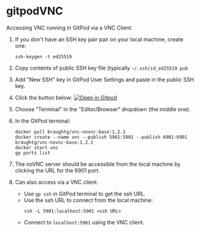 # gitpodVNC

Accessing VNC running in GitPod via a VNC Client.

1. If you don't have an SSH key pair pair on your local machine, create one:
    ```
    ssh-keygen -t ed25519
    ```
2. Copy contents of public SSH key file (typically `~/.ssh/id_ed25519.pub`
3. Add "New SSH" key in GitPod User Settings and paste in the public SSH key.
4. Click the button below:
   [![Open in Gitpod](https://gitpod.io/button/open-in-gitpod.svg)](https://gitpod.io/#https://github.com/braughtg/gitpodVNC)

5. Choose "Terminal" in the "Editor/Browser" dropdown (the middle one).

6. In the GitPod terminal:
   ```
   docker pull braughtg/vnc-novnc-base:1.2.1
   docker create --name vnc --publish 5901:5901 --publish 6901:6901 braughtg/vnc-novnc-base:1.2.1
   docker start vnc
   gp ports list
   ```
7. The noVNC server should be accessible from the local machine by clicking the URL for the 6901 port.
8. Can also access via a VNC client.
   - Use `gp ssh` in GitPod terminal to get the ssh URL.
   - Use the ssh URL to connect from the local machine:
     ```
     ssh -L 5901:localhost:5901 <ssh URL>
     ```
   - Connect to `localhost:5901` using the VNC client.

